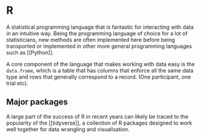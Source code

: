 # R

A statistical programming language that is fantastic for interacting with data in an intuitive way. Being the programming language of choice for a lot of statisticians, new methods are often implemented here before being transported or implemented in other more general programming languages such as [[Python]].

A core component of the language that makes working with data easy is the `data.frame`, which is a table that has columns that enforce all the same data type and rows that generally correspond to a record. (One participant, one trial etc).

## Major packages 

A large part of the success of R in recent years can likely be traced to the popularity of the [[tidyverse]], a collection of R packages designed to work well together for data wrangling and visualisation.